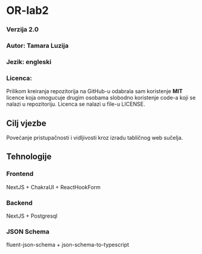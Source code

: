 # OR-lab2

### Verzija 2.0

### Autor: Tamara Luzija

### Jezik: engleski

### Licenca:

Prilikom kreiranja repozitorija na GitHub-u odabrala sam koristenje **MIT** licence koja omogucuje drugim osobama slobodno koristenje code-a koji se nalazi u repozitoriju. Licenca se nalazi u file-u LICENSE.

## Cilj vjezbe

Povećanje pristupačnosti i vidljivosti kroz izradu tabličnog web
sučelja.

## Tehnologije

### Frontend

NextJS + ChakraUI + ReactHookForm

### Backend

NextJS + Postgresql

### JSON Schema

fluent-json-schema + json-schema-to-typescript
